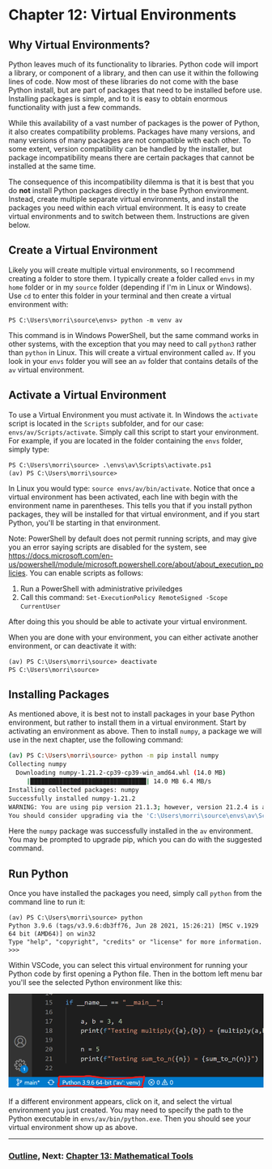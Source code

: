# Chapter 12: Virtual Environments

## Why Virtual Environments?

Python leaves much of its functionality to libraries.  Python code will import a library, or component of a library, and then can use it within the following lines of code.  Now most of these libraries do not come with the base Python install, but are part of packages that need to be installed before use.  Installing packages is simple, and to it is easy to obtain enormous functionality with just a few commands.

While this availability of a vast number of packages is the power of Python, it also creates compatibility problems.  Packages have many versions, and many versions of many packages are not compatible with each other.  To some extent, version compatibility can be handled by the installer, but package incompatibility means there are certain packages that cannot be installed at the same time.

The consequence of this incompatibility dilemma is that it is best that you do **not** install Python packages directly in the base Python environment.  Instead, create multiple separate virtual environments, and install the packages you need within each virtual environment.  It is easy to create virtual environments and to switch between them.  Instructions are given below. 

## Create a Virtual Environment

Likely you will create multiple virtual environments, so I recommend creating a folder to store them.  I typically create a folder called `envs` in my `home` folder or in my `source` folder (depending if I'm in Linux or Windows).  Use `cd` to enter this folder in your terminal and then create a virtual environment with:
```
PS C:\Users\morri\source\envs> python -m venv av
```
This command is in Windows PowerShell, but the same command works in other systems, with the exception that you may need to call `python3` rather than `python` in Linux.  This will create a virtual environment called `av`.  If you look in your `envs` folder you will see an `av` folder that contains details of the `av` virtual environment.  

## Activate a Virtual Environment

To use a Virtual Environment you must activate it.  In Windows the `activate` script is located in the `Scripts` subfolder, and for our case: `envs/av/Scripts/activate`.  Simply call this script to start your environment.  For example, if you are located in the folder containing the `envs` folder, simply type:
```
PS C:\Users\morri\source> .\envs\av\Scripts\activate.ps1
(av) PS C:\Users\morri\source>
```
In Linux you would type: `source envs/av/bin/activate`.  Notice that once a virtual environment has been activated, each line with begin with the environment name in parentheses.  This tells you that if you install python packages, they will be installed for that virtual environment, and if you start Python, you'll be starting in that environment.

Note: PowerShell by default does not permit running scripts, and may give you an error saying scripts are disabled for the system, see https://docs.microsoft.com/en-us/powershell/module/microsoft.powershell.core/about/about_execution_policies.  You can enable scripts as follows:
1. Run a PowerShell with administrative priviledges
2. Call this command: `Set-ExecutionPolicy RemoteSigned -Scope CurrentUser`

After doing this you should be able to activate your virtual environment.

When you are done with your environment, you can either activate another environment, or can deactivate it with:
```
(av) PS C:\Users\morri\source> deactivate
PS C:\Users\morri\source>
```

## Installing Packages

As mentioned above, it is best not to install packages in your base Python environment, but rather to install them in a virtual environment.  Start by activating an environment as above.  Then to install `numpy`, a package we will use in the next chapter, use the following command:
```bash
(av) PS C:\Users\morri\source> python -m pip install numpy
Collecting numpy
  Downloading numpy-1.21.2-cp39-cp39-win_amd64.whl (14.0 MB)
     |████████████████████████████████| 14.0 MB 6.4 MB/s
Installing collected packages: numpy
Successfully installed numpy-1.21.2
WARNING: You are using pip version 21.1.3; however, version 21.2.4 is available.
You should consider upgrading via the 'C:\Users\morri\source\envs\av\Scripts\python.exe -m pip install --upgrade pip' command.
```
Here the `numpy` package was successfully installed in the `av` environment.  You may be prompted to upgrade pip, which you can do with the suggested command.  

## Run Python

Once you have installed the packages you need, simply call `python` from the command line to run it:
```
(av) PS C:\Users\morri\source> python
Python 3.9.6 (tags/v3.9.6:db3ff76, Jun 28 2021, 15:26:21) [MSC v.1929 64 bit (AMD64)] on win32
Type "help", "copyright", "credits" or "license" for more information.
>>>
```
Within VSCode, you can select this virtual environment for running your Python code by first opening a Python file.  Then in the bottom left menu bar you'll see the selected Python environment like this:

![Python Environment](.Images/python_venv.png)

If a different environment appears, click on it, and select the virtual environment you just created.  You may need to specify the path to the Python executable in `envs/av/bin/python.exe`.  Then you should see your virtual environment show up as above.


___
### [Outline](README.md), Next: [Chapter 13: Mathematical Tools](Chapter_13_Numpy.ipynb)


